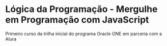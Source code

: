 # Lógica da Programação - Mergulhe em Programação com JavaScript
Primeiro curso da trilha inicial do programa Oracle ONE em parceria com a Alura
